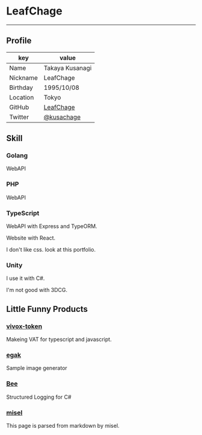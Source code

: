 # LeafChage
---

## Profile
| key      | value                                       |
| --       | --                                          |
| Name     | Takaya Kusanagi                             |
| Nickname | LeafChage                                   |
| Birthday | 1995/10/08                                  |
| Location | Tokyo                                       |
| GitHub   | [LeafChage](https://github.com/LeafChage)   |
| Twitter  | [@kusachage](https://twitter.com/kusachage) |

## Skill
### Golang
WebAPI

### PHP
WebAPI

### TypeScript
WebAPI with Express and TypeORM.

Website with React.

I don't like css. look at this portfolio.

### Unity
I use it with C#.

I'm not good with 3DCG.


## Little Funny Products
### [vivox-token](https://www.npmjs.com/package/vivox-token)
Makeing VAT for typescript and javascript.

### [egak](https://crates.io/crates/egak)
Sample image generator


### [Bee](https://github.com/LeafChage/Bee)
Structured Logging for C#

### [misel](https://github.com/LeafChage/misel)
This page is parsed from markdown by misel.


